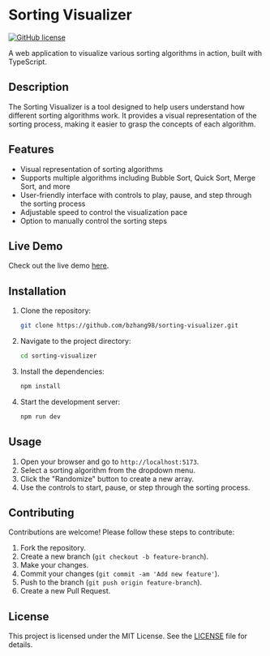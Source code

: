 # Sorting Visualizer

[![GitHub license](https://img.shields.io/badge/license-MIT-blue.svg)](LICENSE)

A web application to visualize various sorting algorithms in action, built with TypeScript.

## Description

The Sorting Visualizer is a tool designed to help users understand how different sorting algorithms work. It provides a visual representation of the sorting process, making it easier to grasp the concepts of each algorithm.

## Features

- Visual representation of sorting algorithms
- Supports multiple algorithms including Bubble Sort, Quick Sort, Merge Sort, and more
- User-friendly interface with controls to play, pause, and step through the sorting process
- Adjustable speed to control the visualization pace
- Option to manually control the sorting steps

## Live Demo

Check out the live demo [here](https://sorting-visualizer-silk-xi.vercel.app).

## Installation

1. Clone the repository:
    ```bash
    git clone https://github.com/bzhang98/sorting-visualizer.git
    ```
2. Navigate to the project directory:
    ```bash
    cd sorting-visualizer
    ```
3. Install the dependencies:
    ```bash
    npm install
    ```
4. Start the development server:
    ```bash
    npm run dev
    ```

## Usage

1. Open your browser and go to `http://localhost:5173`.
2. Select a sorting algorithm from the dropdown menu.
3. Click the "Randomize" button to create a new array.
4. Use the controls to start, pause, or step through the sorting process.

## Contributing

Contributions are welcome! Please follow these steps to contribute:

1. Fork the repository.
2. Create a new branch (`git checkout -b feature-branch`).
3. Make your changes.
4. Commit your changes (`git commit -am 'Add new feature'`).
5. Push to the branch (`git push origin feature-branch`).
6. Create a new Pull Request.

## License

This project is licensed under the MIT License. See the [LICENSE](LICENSE) file for details.
